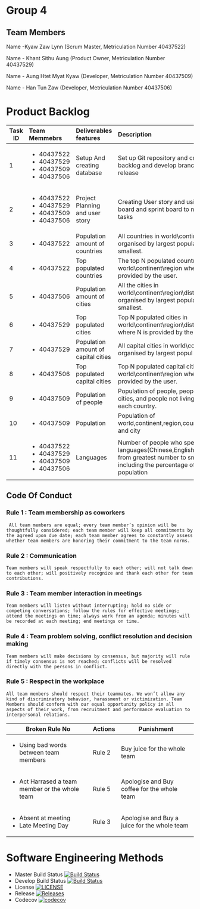  
# Group 4

## Team Members

Name -Kyaw Zaw Lynn (Scrum Master, Metriculation Number 40437522)

Name - Khant Sithu Aung (Product Owner, Metriculation Number 40437529)

Name - Aung Htet Myat Kyaw (Developer, Metriculation Number 40437509)

Name - Han Tun Zaw (Developer, Metriculation Number 40437506)



# Product Backlog
 
| Task ID | Team Memmebrs | Deliverables features |    Description   | Priority   | Status  |
| --------| :--------------|:------------- | :----------| ---------:|---------:|
|  1 | <ul><li> 40437522 </li><li> 40437529 </li><li> 40437509 </li><li> 40437506 </li></ul> | Setup And creating database|Set up Git repository and creating product backlog and develop branches and release | Must | Done |
|  2 |<ul><li> 40437522 </li><li> 40437529 </li><li> 40437509 </li><li> 40437506 </li></ul> | Project Planning and user story| Creating User story and using Kanban board and sprint board to manage the tasks | Must | Done |
|  3 | <ul><li> 40437522 </li></ul> | Population amount of countries | All countries in world\continent\region organised by largest population to smallest.| Must | Done |
|  4 |<ul><li> 40437522 </li></ul> | Top populated countries | The top N populated countries in  world\continent\region where N is provided by the user. | Must | Done |
|  5 | <ul><li> 40437506 </li></ul> |Population amount of cities |All the cities in world\continent\region\district\country organised by largest population to smallest. | Must | Done |
|  6 |<ul><li> 40437529 </li></ul> | Top populated cities |Top N populated cities in world\continent\region\district\country where N is provided by the user.| Must | Done |
|  7 | <ul><li> 40437529 </li></ul> |Population amount of  capital cities |All capital cities in world\continent\region organised by largest popul to smallest.| Must | Done |
| 8 | <ul><li> 40437506 </li></ul> | Top populated capital cities |Top N populated capital cities in world\continent\region where N is provided by the user.| Must | Done |
| 9 | <ul><li> 40437509 </li></ul> | Population of people |Population of people, people living in cities, and people not living in cities in each country. | Must | Done |
| 10| <ul><li> 40437509 </li></ul> | Population |Population of world,continent,region,country,district and city | Should| Done 
| 11| <ul><li> 40437522 </li><li> 40437529 </li><li> 40437509 </li><li> 40437506 </li></ul> | Languages|Number of people who speak  languages(Chinese,English,Hindi,Spanish) from greatest number to smallest, including the percentage of the world population| Should| Done|        


## Code Of Conduct

### Rule 1 : Team membership as coworkers
     All team members are equal; every team member’s opinion will be thoughtfully considered; each team member will keep all commitments by the agreed upon due date; each team member agrees to constantly assess whether team members are honoring their commitment to the team norms. 
### Rule 2 : Communication
    Team members will speak respectfully to each other; will not talk down to each other; will positively recognize and thank each other for team contributions.
### Rule 3 : Team member interaction in meetings
    Team members will listen without interrupting; hold no side or competing conversations; follow the rules for effective meetings; attend the meetings on time; always work from an agenda; minutes will be recorded at each meeting; end meetings on time. 
### Rule 4 : Team problem solving, conflict resolution and decision making
    Team members will make decisions by consensus, but majority will rule if timely consensus is not reached; conflicts will be resolved directly with the persons in conflict. 
### Rule 5 : Respect in the workplace
    All team members should respect their teammates. We won’t allow any kind of discriminatory behavior, harassment or victimization. Team Members should conform with our equal opportunity policy in all aspects of their work, from recruitment and performance evaluation to interpersonal relations.


| **Broken Rule No** | **Actions** | **Punishment** |
|-----|-----|-----|
|<ul><li> Using bad words between team members </li></ul>| Rule 2 | Buy juice for the whole team |
|<ul><li> Act Harrased a team member or the whole team</li></ul>| Rule 5 | Apologise and Buy coffee for the whole team |
|<ul><li> Absent at meeting </li><li> Late Meeting Day </li></ul>| Rule 3 | Apologise and Buy a juice for the whole team |


 # Software Engineering Methods

- Master Build Status [![Build Status](https://travis-ci.com/DevOpsGp4/DevOps4.svg?branch=master)](https://travis-ci.com/DevOpsGp4/DevOps4)
- Develop Build Status [![Build Status](https://travis-ci.com/DevOpsGp4/DevOps4.svg?branch=master)](https://travisci.com/DevOpsGp4/DevOps4)
- License [![LICENSE](https://img.shields.io/github/license/DevOpsGp4/DevOps4.svg?style=flat-square)](https://img.shields.io/github/license/DevOpsGp4/DevOps4)
- Release [![Releases](https://img.shields.io/github/release/DevOpsGp4/DevOps4/all.svg?style=flat-square)](https://github.com/DevOpsGp4/DevOps4/releases)
- Codecov [![codecov](https://codecov.io/gh/DevOpsGp4/DevOps4/branch/master/graph/badge.svg)](https://codecov.io/gh/DevOpsGp4/DevOps4)
